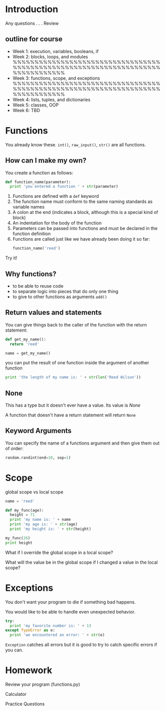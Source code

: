 
# Introduction

Any questions . . .
Review

## outline for course
- Week 1: execution, variables, booleans, if
- Week 2: blocks, loops, and modules
%%%%%%%%%%%%%%%%%%%%%%%%%%%%%%%%%%%%%%%%%%%%%%%%%%%%%%%%%%%%%%%%%%%%%%%%%%%%%%%%
- Week 3: functions, scope, and exceptions
%%%%%%%%%%%%%%%%%%%%%%%%%%%%%%%%%%%%%%%%%%%%%%%%%%%%%%%%%%%%%%%%%%%%%%%%%%%%%%%%
- Week 4: lists, tuples, and dictionaries
- Week 5: classes, OOP
- Week 6: TBD



# Functions

You already know these. `int()`, `raw_input()`, `str()` are all functions.

## How can I make my own?

You create a function as follows:

```python
def function_name(parameter):
  print 'you entered a function ' + str(parameter)
```

1. Functions are defined with a `def` keyword
2. The function name must conform to the same naming standards as variable names
3. A colon at the end (indicates a block, although this is a special kind of
   block)
4. An indentation for the body of the function
5. Parameters can be passed into functions and must be declared in the function
   definition
6. Functions are called just like we have already been doing it so far:
    ```python
    function_name('reed')
    ```

Try it!


## Why functions?
- to be able to reuse code
- to separate logic into pieces that do only one thing
- to give to other functions as arguments `add()`


## Return values and statements
You can give things back to the caller of the function with the return
statement:

```python
def get_my_name():
  return 'reed'

name = get_my_name()
```

you can put the result of one function inside the argument of another function
```python
print 'the length of my name is: ' + str(len('Reed Wilson'))
```


## None
This has a type but it doesn't ever have a value. Its value is *None*

A function that doesn't have a return statement will return `None`


## Keyword Arguments
You can specify the name of a functions argument and then give them out of
order:
```python
random.randint(end=10, sep=1)
```



# Scope
global scope vs local scope

```python
name = 'reed'

def my_func(age):
  height = 71
  print 'my name is: ' + name
  print 'my age is: ' + str(age)
  print 'my height is: ' + str(height)

my_func(26)
print height
```

What if I override the global scope in a local scope?

What will the value be in the global scope if I changed a value in the local
scope?



# Exceptions
You don't want your program to die if something bad happens. 

You would like to be able to handle even unexpected behavior.

```python
try:
  print 'my favorite number is: ' + 13
except TypeError as e:
  print 'we encountered an error: ' + str(e)
```

`Exception` catches all errors but it is good to try to catch specific errors if
you can.


# Homework

Review your program (functions.py)

Calculator

Practice Questions
